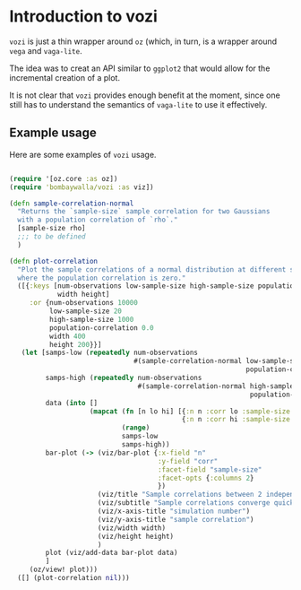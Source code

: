 # Introduction to vozi

`vozi` is just a thin wrapper around `oz` (which, in turn, is a
wrapper around `vega` and `vaga-lite`.

The idea was to creat an API similar to `ggplot2` that would allow for
the incremental creation of a plot.

It is not clear that `vozi` provides enough benefit at the moment,
since one still has to understand the semantics of `vaga-lite` to use
it effectively.

## Example usage

Here are some examples of `vozi` usage.

```clojure

(require '[oz.core :as oz])
(require 'bombaywalla/vozi :as viz])

(defn sample-correlation-normal
  "Returns the `sample-size` sample correlation for two Gaussians
  with a population correlation of `rho`."
  [sample-size rho]
  ;;; to be defined
  )

(defn plot-correlation
  "Plot the sample correlations of a normal distribution at different sample sizes,
  where the population correlation is zero."
  ([{:keys [num-observations low-sample-size high-sample-size population-correlation
            width height]
     :or {num-observations 10000
          low-sample-size 20
          high-sample-size 1000
          population-correlation 0.0
          width 400
          height 200}}]
   (let [samps-low (repeatedly num-observations
                               #(sample-correlation-normal low-sample-size
                                                           population-correlation))
         samps-high (repeatedly num-observations
                                #(sample-correlation-normal high-sample-size
                                                            population-correlation))
         data (into []
                    (mapcat (fn [n lo hi] [{:n n :corr lo :sample-size low-sample-size}
                                           {:n n :corr hi :sample-size high-sample-size}])
                            (range)
                            samps-low
                            samps-high))
         bar-plot (-> (viz/bar-plot {:x-field "n"
                                     :y-field "corr"
                                     :facet-field "sample-size"
                                     :facet-opts {:columns 2}
                                     })
                      (viz/title "Sample correlations between 2 independent Normals by sample size")
                      (viz/subtitle "Sample correlations converge quickly")
                      (viz/x-axis-title "simulation number")
                      (viz/y-axis-title "sample correlation")
                      (viz/width width)
                      (viz/height height)
                      )
         plot (viz/add-data bar-plot data)
         ]
     (oz/view! plot)))
  ([] (plot-correlation nil)))
```

